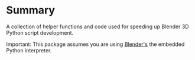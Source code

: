 # Summary

A collection of helper functions and code used for speeding up Blender 3D Python script development.

Important: This package assumes you are using [Blender's](https://www.blender.org/) the embedded Python interpreter. 
